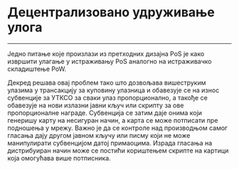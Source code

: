 # Децентрализовано удруживање улога 

---

Једно питање које произлази из претходних дизајна PoS је како извршити улагање у истраживању PoS аналогно на истраживачко складиштење PoW.

Декред решава овај проблем тако што дозвољава вишеструким улазима у трансакцију за куповину улазница и обавезује се на износ субвенције за УТКСО за сваки улаз пропорционално, а такође се обавезује на нови излазни јавни кључ или скрипту за ове пропорционалне награде. Субвенција се затим даје онима који генеришу карту на несигуран начин, а карта се може потписати пре подношења у мрежу. Важно је да се контроле над производњом самог гласања дају другом јавном кључу или писму који не може манипулирати субвенцијом датој примаоцима. Израда гласања на дистрибуиран начин може се постићи кориштењем скрипте на картици која омогућава више потписника.
